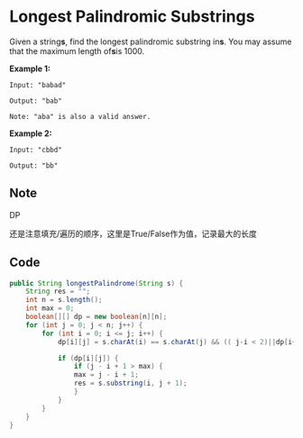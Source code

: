 # Longest Palindromic Substrings

Given a string**s**, find the longest palindromic substring in**s**. You may assume that the maximum length of**s**is 1000.

**Example 1:**

```
Input: "babad"

Output: "bab"

Note: "aba" is also a valid answer.
```

**Example 2:**

```
Input: "cbbd"

Output: "bb"
```

## Note

DP

还是注意填充/遍历的顺序，这里是True/False作为值，记录最大的长度

## Code

```java
public String longestPalindrome(String s) {
    String res = "";
    int n = s.length();
    int max = 0;
    boolean[][] dp = new boolean[n][n]; 
    for (int j = 0; j < n; j++) {
        for (int i = 0; i <= j; i++) {
            dp[i][j] = s.charAt(i) == s.charAt(j) && (( j-i < 2)||dp[i+1][j-1]); // i + 1 > j - 1

            if (dp[i][j]) {
                if (j - i + 1 > max) {
                max = j - i + 1;
                res = s.substring(i, j + 1);
                }
            }                                
        }
    }
}
```
